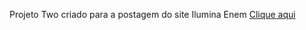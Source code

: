 Projeto Two criado para a postagem do site Ilumina Enem
[Clique aqui](https://jamyle-elen.github.io/Projeto-two/index.html)